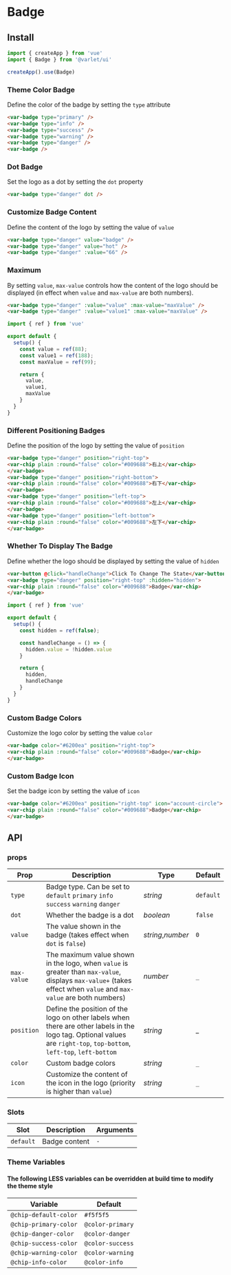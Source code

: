 # Badge
## Install

```js
import { createApp } from 'vue'
import { Badge } from '@varlet/ui'

createApp().use(Badge)
```

### Theme Color Badge

Define the color of the badge by setting the `type` attribute

```html
<var-badge type="primary" />
<var-badge type="info" />
<var-badge type="success" />
<var-badge type="warning" />
<var-badge type="danger" />
<var-badge />
```

### Dot Badge

Set the logo as a dot by setting the `dot` property

```html
<var-badge type="danger" dot />
```
### Customize Badge Content

Define the content of the logo by setting the value of `value`

```html
<var-badge type="danger" value="badge" />
<var-badge type="danger" value="hot" />
<var-badge type="danger" :value="66" />
```
### Maximum

By setting `value`, `max-value` controls how the content of the logo should be displayed (in effect when `value` and `max-value` are both numbers).

```html
<var-badge type="danger" :value="value" :max-value="maxValue" />
<var-badge type="danger" :value="value1" :max-value="maxValue" />
```

```js
import { ref } from 'vue'

export default {
  setup() {
    const value = ref(88);
    const value1 = ref(188);
    const maxValue = ref(99);

    return { 
      value, 
      value1,
      maxValue 
    }
  }
}
```
### Different Positioning Badges

Define the position of the logo by setting the value of `position`

```html
<var-badge type="danger" position="right-top">
<var-chip plain :round="false" color="#009688">右上</var-chip>
</var-badge>
<var-badge type="danger" position="right-bottom">
<var-chip plain :round="false" color="#009688">右下</var-chip>
</var-badge>
<var-badge type="danger" position="left-top">
<var-chip plain :round="false" color="#009688">左上</var-chip>
</var-badge>
<var-badge type="danger" position="left-bottom">
<var-chip plain :round="false" color="#009688">左下</var-chip>
</var-badge>
```

### Whether To Display The Badge

Define whether the logo should be displayed by setting the value of `hidden`

```html
<var-button @click="handleChange">Click To Change The State</var-button>
<var-badge type="danger" position="right-top" :hidden="hidden">
<var-chip plain :round="false" color="#009688">Badge</var-chip>
</var-badge>
```

```js
import { ref } from 'vue'

export default {
  setup() {
    const hidden = ref(false);

    const handleChange = () => {
      hidden.value = !hidden.value
    }

    return { 
      hidden, 
      handleChange 
    }
  }
}
```

### Custom Badge Colors

Customize the logo color by setting the value `color`

```html
<var-badge color="#6200ea" position="right-top">
<var-chip plain :round="false" color="#009688">Badge</var-chip>
</var-badge>
```

### Custom Badge Icon

Set the badge icon by setting the value of `icon`

```html
<var-badge color="#6200ea" position="right-top" icon="account-circle">
<var-chip plain :round="false" color="#009688">Badge</var-chip>
</var-badge>
```

## API

### props

| Prop | Description | Type | Default |
| --- | --- | --- | --- |
| `type` | Badge type. Can be set to `default` `primary` `info` `success` `warning` `danger` | _string_ | `default` |
| `dot` | Whether the badge is a dot | _boolean_ | `false`|
| `value` |The value shown in the badge (takes effect when `dot` is `false`) | _string_,_number_| `0`|
| `max-value`|The maximum value shown in the logo, when `value` is greater than `max-value`, displays `max-value+` (takes effect when `value` and `max-value` are both numbers)| _number_| `_`|
| `position` |Define the position of the logo on other labels when there are other labels in the logo tag. Optional values are `right-top`, `top-bottom`, `left-top`, `left-bottom`| _string_ | _ |
| `color` | Custom badge colors | _string_ | `_` |
| `icon` |  Customize the content of the icon in the logo (priority is higher than `value`) | _string_ | `_` |

### Slots

| Slot | Description | Arguments |
| --- | --- | --- |
| `default` |  Badge content | `-` |

### Theme Variables
#### The following LESS variables can be overridden at build time to modify the theme style

| Variable | Default |
| --- | --- |
| `@chip-default-color` | `#f5f5f5` |
| `@chip-primary-color` | `@color-primary`|
| `@chip-danger-color` |  `@color-danger`|
| `@chip-success-color` | `@color-success`|
| `@chip-warning-color` |  `@color-warning`|
| `@chip-info-color` | `@color-info`|